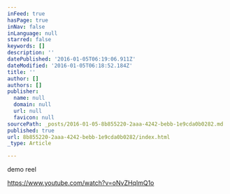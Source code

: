 ```yaml
---
inFeed: true
hasPage: true
inNav: false
inLanguage: null
starred: false
keywords: []
description: ''
datePublished: '2016-01-05T06:19:06.911Z'
dateModified: '2016-01-05T06:18:52.184Z'
title: ''
author: []
authors: []
publisher:
  name: null
  domain: null
  url: null
  favicon: null
sourcePath: _posts/2016-01-05-8b855220-2aaa-4242-bebb-1e9cda0b0282.md
published: true
url: 8b855220-2aaa-4242-bebb-1e9cda0b0282/index.html
_type: Article

---
```

demo reel

https://www.youtube.com/watch?v=oNvZHqImQ1o